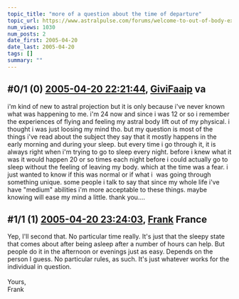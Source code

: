 ```yaml
---
topic_title: "more of a question about the time of departure"
topic_url: https://www.astralpulse.com/forums/welcome-to-out-of-body-experiences!/more-of-a-question-about-the-time-of-departure
num_views: 1030
num_posts: 2
date_first: 2005-04-20
date_last: 2005-04-20
tags: []
summary: ""
---
```


## \#0/1 (0) [2005-04-20 22:21:44](https://www.astralpulse.com/forums/index.php?msg=161172), [GiviFaaip](https://www.astralpulse.com/forums/profile/?u=8896) va ##
<section>
i'm kind of new to astral projection but it is only because i've never known what was happening to me. i'm 24 now and since i was 12 or so i remember the experiences of flying and feeling my astral body lift out of my physical. i thought i was just loosing my mind tho. but my question is most of the things i've read about the subject they say that it mostly happens in the early morning and during your sleep. but every time i go through it, it is always right when i'm trying to go to sleep every night. before i knew what it was it would happen 20 or so times each night before i could actually go to sleep without the feeling of leaving my body. which at the time was a fear. i just wanted to know if this was normal or if what i  was going through something unique. some people i talk to say that since my whole life i've have "medium" abilities i'm more acceptable to these things. maybe knowing will ease my mind a little. thank you....
</section>

## \#1/1 (1) [2005-04-20 23:24:03](https://www.astralpulse.com/forums/index.php?msg=161185), [Frank](https://www.astralpulse.com/forums/profile/?u=359) France ##
<section>
Yep, I'll second that. No particular time really. It's just that the sleepy state that comes about after being asleep after a number of hours can help. But people do it in the afternoon or evenings just as easy. Depends on the person I guess. No particular rules, as such. It's just whatever works for the individual in question.
<br>
<br>
Yours,
<br>
Frank
</section>